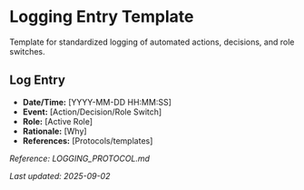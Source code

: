 # Logging Entry Template

Template for standardized logging of automated actions, decisions, and role switches.

## Log Entry
- **Date/Time:** [YYYY-MM-DD HH:MM:SS]
- **Event:** [Action/Decision/Role Switch]
- **Role:** [Active Role]
- **Rationale:** [Why]
- **References:** [Protocols/templates]

_Reference: LOGGING_PROTOCOL.md_

_Last updated: 2025-09-02_
